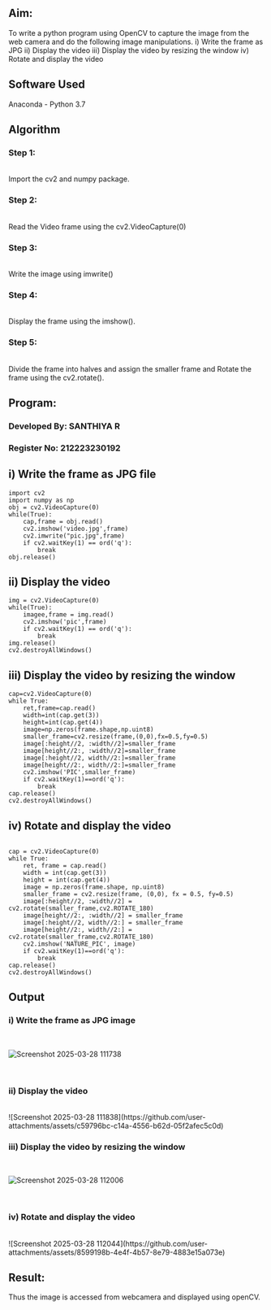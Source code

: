 
## Aim:
 
To write a python program using OpenCV to capture the image from the web camera and do the following image manipulations.
i) Write the frame as JPG 
ii) Display the video 
iii) Display the video by resizing the window
iv) Rotate and display the video

## Software Used
Anaconda - Python 3.7
## Algorithm
### Step 1:
<br> Import the cv2 and numpy package.

### Step 2:
<br> Read the Video frame using the cv2.VideoCapture(0)

### Step 3:
<br> Write the image using imwrite()

### Step 4:
<br> Display the frame using the imshow().

### Step 5:
<br> Divide the frame into halves and assign the smaller frame and Rotate the frame using the cv2.rotate().

## Program:
### Developed By: SANTHIYA R
### Register No: 212223230192

## i) Write the frame as JPG file

```
import cv2
import numpy as np
obj = cv2.VideoCapture(0)
while(True):
    cap,frame = obj.read()
    cv2.imshow('video.jpg',frame)
    cv2.imwrite("pic.jpg",frame)
    if cv2.waitKey(1) == ord('q'):
        break
obj.release()
```

## ii) Display the video

```
img = cv2.VideoCapture(0)
while(True):
    imagee,frame = img.read()
    cv2.imshow('pic',frame)
    if cv2.waitKey(1) == ord('q'):
        break
img.release()
cv2.destroyAllWindows()

```

## iii) Display the video by resizing the window

```
cap=cv2.VideoCapture(0)
while True:
    ret,frame=cap.read()
    width=int(cap.get(3))
    height=int(cap.get(4))
    image=np.zeros(frame.shape,np.uint8)
    smaller_frame=cv2.resize(frame,(0,0),fx=0.5,fy=0.5)
    image[:height//2, :width//2]=smaller_frame
    image[height//2:, :width//2]=smaller_frame
    image[:height//2, width//2:]=smaller_frame
    image[height//2:, width//2:]=smaller_frame
    cv2.imshow('PIC',smaller_frame)
    if cv2.waitKey(1)==ord('q'):
        break
cap.release()
cv2.destroyAllWindows()
```


## iv) Rotate and display the video



```

cap = cv2.VideoCapture(0)
while True:
    ret, frame = cap.read() 
    width = int(cap.get(3))
    height = int(cap.get(4))
    image = np.zeros(frame.shape, np.uint8) 
    smaller_frame = cv2.resize(frame, (0,0), fx = 0.5, fy=0.5)
    image[:height//2, :width//2] = cv2.rotate(smaller_frame,cv2.ROTATE_180)
    image[height//2:, :width//2] = smaller_frame 
    image[:height//2, width//2:] = smaller_frame
    image[height//2:, width//2:] = cv2.rotate(smaller_frame,cv2.ROTATE_180)
    cv2.imshow('NATURE_PIC', image)
    if cv2.waitKey(1)==ord('q'):
        break
cap.release()
cv2.destroyAllWindows()
```
## Output

### i) Write the frame as JPG image
</br>

![Screenshot 2025-03-28 111738](https://github.com/user-attachments/assets/e147bfe0-3437-4854-a661-7785d46832c2)

</br>


### ii) Display the video
</br>
![Screenshot 2025-03-28 111838](https://github.com/user-attachments/assets/c59796bc-c14a-4556-b62d-05f2afec5c0d)


</br>


### iii) Display the video by resizing the window
</br>

![Screenshot 2025-03-28 112006](https://github.com/user-attachments/assets/009594f6-0a46-404e-9288-de51a45db523)


</br>



### iv) Rotate and display the video
</br>
![Screenshot 2025-03-28 112044](https://github.com/user-attachments/assets/8599198b-4e4f-4b57-8e79-4883e15a073e)

</br>

## Result:
Thus the image is accessed from webcamera and displayed using openCV.
